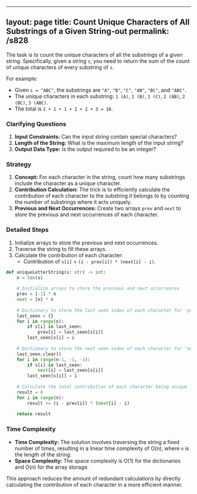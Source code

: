 
---
layout: page
title:  Count Unique Characters of All Substrings of a Given String-out
permalink: /s828
---

The task is to count the unique characters of all the substrings of a given string. Specifically, given a string `s`, you need to return the sum of the count of unique characters of every substring of `s`.

For example:
- Given `s = "ABC"`, the substrings are `"A"`, `"B"`, `"C"`, `"AB"`, `"BC"`, and `"ABC"`.
- The unique characters in each substring: `1 (A)`, `1 (B)`, `1 (C)`, `2 (AB)`, `2 (BC)`, `3 (ABC)`.
- The total is `1 + 1 + 1 + 2 + 2 + 3 = 10`.

### Clarifying Questions

1. **Input Constraints:** Can the input string contain special characters?
2. **Length of the String:** What is the maximum length of the input string?
3. **Output Data Type:** Is the output required to be an integer?

### Strategy

1. **Concept:** For each character in the string, count how many substrings include the character as a unique character.
2. **Contribution Calculation:** The trick is to efficiently calculate the contribution of each character to the substring it belongs to by counting the number of substrings where it acts uniquely.
3. **Previous and Next Occurrences:** Create two arrays `prev` and `next` to store the previous and next occurrences of each character.

### Detailed Steps

1. Initialize arrays to store the previous and next occurrences.
2. Traverse the string to fill these arrays.
3. Calculate the contribution of each character: 
   - Contribution of `s[i]` = `(i - prev[i]) * (next[i] - i)`.

```python
def uniqueLetterString(s: str) -> int:
    n = len(s)
    
    # Initialize arrays to store the previous and next occurrences
    prev = [-1] * n
    next = [n] * n
    
    # Dictionary to store the last seen index of each character for 'prev'
    last_seen = {}
    for i in range(n):
        if s[i] in last_seen:
            prev[i] = last_seen[s[i]]
        last_seen[s[i] = i
    
    # Dictionary to store the next seen index of each character for 'next'
    last_seen.clear()
    for i in range(n-1, -1, -1):
        if s[i] in last_seen:
            next[i] = last_seen[s[i]]
        last_seen[s[i]] = i
    
    # Calculate the total contribution of each character being unique
    result = 0
    for i in range(n):
        result += (i - prev[i]) * (next[i] - i)
    
    return result
```

### Time Complexity

- **Time Complexity:** The solution involves traversing the string a fixed number of times, resulting in a linear time complexity of O(n), where `n` is the length of the string.
- **Space Complexity:** The space complexity is O(1) for the dictionaries and O(n) for the array storage.

This approach reduces the amount of redundant calculations by directly calculating the contribution of each character in a more efficient manner.